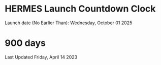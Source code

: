 # HERMES Launch Countdown Clock

Launch date (No Earlier Than): Wednesday, October 01 2025
# 900 days

Last Updated Friday, April 14 2023